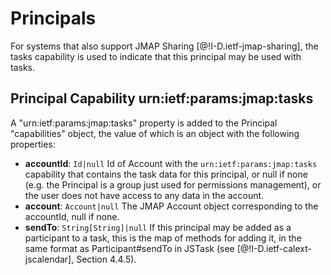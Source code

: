 # Principals

For systems that also support JMAP Sharing [@!I-D.ietf-jmap-sharing], the tasks capability is used to indicate that this principal may be used with tasks.

## Principal Capability urn:ietf:params:jmap:tasks

A "urn:ietf:params:jmap:tasks" property is added to the Principal "capabilities" object, the value of which is an object with the following properties:

- **accountId**: `Id|null`
  Id of Account with the `urn:ietf:params:jmap:tasks` capability that
  contains the task data for this principal, or null if none (e.g. the Principal is a group just used for permissions management), or the user does not have access to any data in the account.
- **account**: `Account|null`
  The JMAP Account object corresponding to the accountId, null if none.
- **sendTo**: `String[String]|null`
  If this principal may be added as a participant to a task, this is the map of methods for adding it, in the same format as Participant#sendTo in JSTask (see [@!I-D.ietf-calext-jscalendar], Section 4.4.5).
